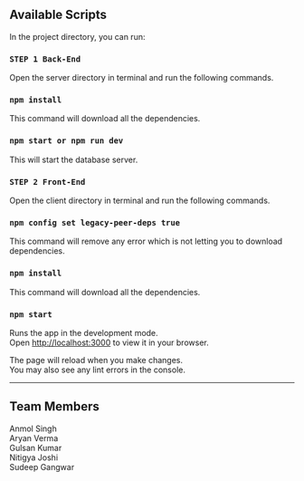 ## Available Scripts

In the project directory, you can run:

### `STEP 1 Back-End`

Open the server directory in terminal and run the following commands.

### `npm install`

This command will download all the dependencies.

### `npm start or npm run dev`

This will start the database server.

### `STEP 2 Front-End`

Open the client directory in terminal and run the following commands.

### `npm config set legacy-peer-deps true`

This command will remove any error which is not letting you to download dependencies.

### `npm install`

This command will download all the dependencies.

### `npm start`

Runs the app in the development mode.\
Open [http://localhost:3000](http://localhost:3000) to view it in your browser.

The page will reload when you make changes.\
You may also see any lint errors in the console.

---

## Team Members

Anmol Singh\
Aryan Verma\
Gulsan Kumar\
Nitigya Joshi\
Sudeep Gangwar
